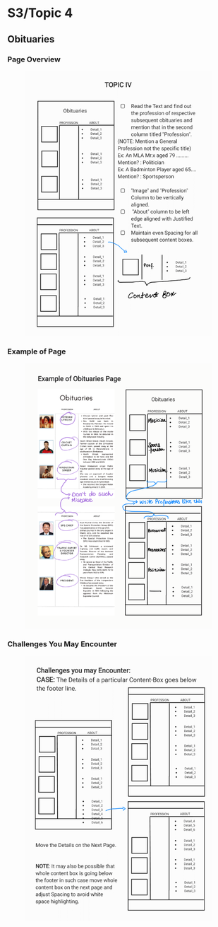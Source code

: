 # S3/Topic 4

## Obituaries

### Page Overview

<figure><img src="../../.gitbook/assets/V2-Magazine Design Gudelines Book-50.png" alt=""><figcaption></figcaption></figure>

### Example of Page

<figure><img src="../../.gitbook/assets/V2-Magazine Design Gudelines Book-51.png" alt=""><figcaption></figcaption></figure>

### Challenges You May Encounter

<figure><img src="../../.gitbook/assets/V2-Magazine Design Gudelines Book-52.png" alt=""><figcaption></figcaption></figure>
